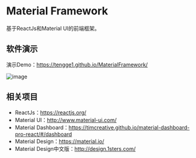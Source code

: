# Material Framework

基于ReactJs和Material UI的前端框架。

## 软件演示

演示Demo：https://tengge1.github.io/MaterialFramework/

![image](https://github.com/tengge1/MaterialFramework/blob/master/image/home-20180421.png)

## 相关项目

* ReactJs：https://reactjs.org/
* Material UI：http://www.material-ui.com/
* Material Dashboard：https://timcreative.github.io/material-dashboard-pro-react/#/dashboard
* Material Design：https://material.io/
* Material Design中文版：http://design.1sters.com/
